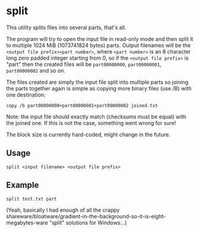 split
=====

This utility splits files into several parts, that's all.

The program will try to open the input file in read-only mode and then split it to multiple 1024 MiB (1073741824 bytes) parts. Output filenames will be the `<output file prefix><part number>`, where `<part number>` is an 8 character long zero padded integer starting from 0, so if the `<output file prefix>` is "part" then the created files will be `part00000000`, `part00000001`, `part00000002` and so on.

The files created are simply the input file split into multiple parts so joining the parts together again is simple as copying more binary files (use /B) with one destination:
```
copy /b part00000000+part00000001+part00000002 joined.txt
```

Note: the input file should exactly match (checksums must be equal) with the joined one. If this is not the case, something went wrong for sure!

The block size is currently hard-coded, might change in the future.

Usage
-----
```
split <input filename> <output file prefix>
```

Example
-------
```
split test.txt part
```

(Yeah, basically I had enough of all the crappy shareware/bloatware/gradient-in-the-background-so-it-is-eight-megabytes-ware "split" solutions for Windows...)
